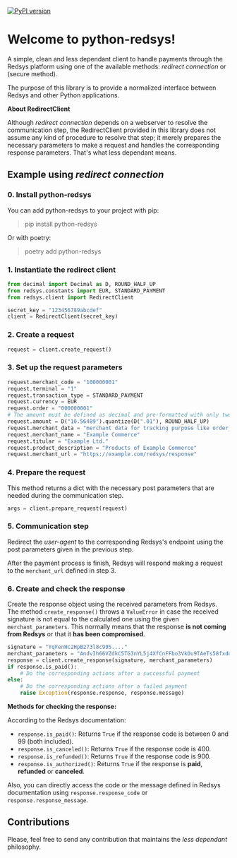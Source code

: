 
[![PyPI version](https://badge.fury.io/py/python-redsys.svg)](https://badge.fury.io/py/python-redsys)

# Welcome to python-redsys!

A simple, clean and less dependant client to handle payments through the
Redsys platform using one of the available methods: _redirect connection_ or (secure method).

The purpose of this library is to provide a normalized interface between
Redsys and other Python applications.

**About RedirectClient**

Although _redirect connection_ depends on a webserver to resolve the
communication step, the RedirectClient provided in this library does not
assume any kind of procedure to resolve that step; it merely prepares
the necessary parameters to make a request and handles the corresponding
response parameters. That's what less dependant means.

## Example using _redirect connection_

### 0. Install python-redsys

You can add python-redsys to your project with pip:
> pip install python-redsys

Or with poetry:
> poetry add python-redsys

### 1. Instantiate the redirect client

```python
from decimal import Decimal as D, ROUND_HALF_UP
from redsys.constants import EUR, STANDARD_PAYMENT
from redsys.client import RedirectClient

secret_key = "123456789abcdef"
client = RedirectClient(secret_key)
```

### 2. Create a request

```python
request = client.create_request()
```

### 3. Set up the request parameters

```python
request.merchant_code = "100000001"
request.terminal = "1"
request.transaction_type = STANDARD_PAYMENT
request.currency = EUR
request.order = "000000001"
# The amount must be defined as decimal and pre-formatted with only two decimals
request.amount = D("10.56489").quantize(D(".01"), ROUND_HALF_UP)
request.merchant_data = "merchant data for tracking purpose like order_id, session_key, ..."
request.merchant_name = "Example Commerce"
request.titular = "Example Ltd."
request.product_description = "Products of Example Commerce"
request.merchant_url = "https://example.com/redsys/response"
```

### 4. Prepare the request

This method returns a dict with the necessary post parameters that are
needed during the communication step.

```python
args = client.prepare_request(request)
```

### 5. Communication step

Redirect the _user-agent_ to the corresponding Redsys's endpoint using
the post parameters given in the previous step.

After the payment process is finish, Redsys will respond making a
request to the `merchant_url` defined in step 3.

### 6. Create and check the response

Create the response object using the received parameters from Redsys.
The method `create_response()` throws a `ValueError` in case the
received signature is not equal to the calculated one using the
given `merchant_parameters`. This normally means that the response **is
not coming from Redsys** or that it **has been compromised**.

```python
signature = "YqFenHc2HpB273l8c995...."
merchant_parameters = "AndvIh66VZdkC5TG3nYL5j4XfCnFFbo3VkOu9TAeTs58fxddgc..."
response = client.create_response(signature, merchant_parameters)
if response.is_paid():
    # Do the corresponding actions after a successful payment
else:
    # Do the corresponding actions after a failed payment
    raise Exception(response.response, response.message)
```

**Methods for checking the response:**

According to the Redsys documentation:

- `response.is_paid()`: Returns `True` if the response code is
  between 0 and 99 (both included).
- `response.is_canceled()`: Returns `True` if the response code
  is 400.
- `response.is_refunded()`: Returns `True` if the response code
  is 900.
- `response.is_authorized()`: Returns `True` if the response is
  **paid**, **refunded** or **canceled**.

Also, you can directly access the code or the message defined in Redsys
documentation using `response.response_code` or
`response.response_message`.

## Contributions

Please, feel free to send any contribution that maintains the _less
dependant_ philosophy.
